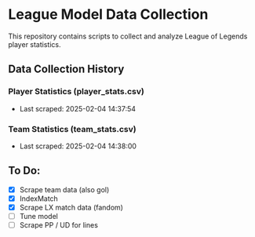 # League Model Data Collection

This repository contains scripts to collect and analyze League of Legends player statistics.

## Data Collection History

### Player Statistics (player_stats.csv)
- Last scraped: 2025-02-04 14:37:54 

### Team Statistics (team_stats.csv)
- Last scraped: 2025-02-04 14:38:00 

## To Do:
- [x] Scrape team data (also gol)
- [x] IndexMatch
- [x] Scrape LX match data (fandom)
- [ ] Tune model
- [ ] Scrape PP / UD for lines
